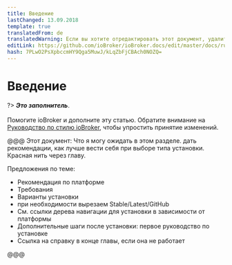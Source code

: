 ```yaml
---
title: Введение
lastChanged: 13.09.2018
template: true
translatedFrom: de
translatedWarning: Если вы хотите отредактировать этот документ, удалите поле «translatedFrom», в противном случае этот документ будет снова автоматически переведен
editLink: https://github.com/ioBroker/ioBroker.docs/edit/master/docs/ru/install/README.md
hash: 7PLwO2PsXpbccmHY9Qga5MuwJ/kLqZbFjCBAch0NOZQ=
---
```

# Введение
?> ***Это заполнитель***.<br><br> Помогите ioBroker и дополните эту статью. Обратите внимание на [Руководство по стилю ioBroker](https://www.iobroker.net/#de/documentation/community/styleguidedoc.md), чтобы упростить принятие изменений.

@@@ Этот документ: Что я могу ожидать в этом разделе. дать рекомендации, как лучше вести себя при выборе типа установки. Красная нить через главу.

Предложения по теме:

* Рекомендация по платформе
* Требования
* Варианты установки
* при необходимости вырезаем Stable/Latest/GitHub
* См. ссылки дерева навигации для установки в зависимости от платформы
* Дополнительные шаги после установки: первое руководство по установке
* Ссылка на справку в конце главы, если она не работает

@@@
